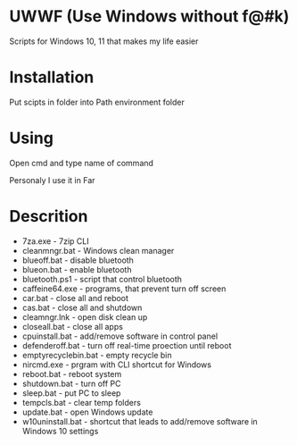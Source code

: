 # UWWF (Use Windows without f@#k)

Scripts for Windows 10, 11 that makes my life easier

# Installation

Put scipts in folder into Path environment folder

# Using

Open cmd and type name of command

Personaly I use it in Far

# Descrition

- 7za.exe - 7zip CLI
- cleanmngr.bat - Windows clean manager
- blueoff.bat - disable bluetooth
- blueon.bat - enable bluetooth
- bluetooth.ps1 - script that control bluetooth
- caffeine64.exe - programs, that prevent turn off screen
- car.bat - close all and reboot
- cas.bat - close all and shutdown
- cleamngr.lnk - open disk clean up
- closeall.bat - close all apps
- cpuinstall.bat - add/remove software in control panel
- defenderoff.bat - turn off real-time proection until reboot
- emptyrecyclebin.bat - empty recycle bin
- nircmd.exe - prgram with CLI shortcut for Windows
- reboot.bat - reboot system
- shutdown.bat - turn off PC
- sleep.bat - put PC to sleep
- tempcls.bat - clear temp folders
- update.bat - open Windows update
- w10uninstall.bat - shortcut that leads to add/remove software in Windows 10 settings
